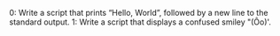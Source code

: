 0: Write a script that prints “Hello, World”, followed by a new line to the standard output.
1: Write a script that displays a confused smiley "(Ôo)'.
